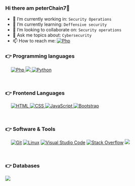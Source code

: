 ### Hi there  am peterChain7👋

<!--
**peterchain7/peterchain7** is a ✨ _special_ ✨ repository because its `README.md` (this file) appears on your GitHub profile.
-->

- 🔭 I’m currently working in:  `Security Operations`
- 🌱 I’m currently learning: `Deffensive security`
- 👯 I’m looking to collaborate on: `Security operations`
- 💬 Ask me topics about: `Cybersecurity `
- 📫 How to reach me: <a href="https://twitter.com/peterChain7" target="_blank"> 
    <img alt="Php" src=" https://img.shields.io/badge/TWITTER-%23007396.svg?logo=TWITTER&logoColor=blue">
  </a>
<!-- - 😄 Pronouns: ... -->
<!-- - ⚡ Fun fact: Learning
 -->

### 👉 Programming languages 

<p align="left"> 
  &emsp; 
 
  <a href="https://www.java.com" target="_blank"> 
    <img alt="Php" src="https://img.shields.io/badge/php-%23007396.svg?logo=php&logoColor=blue">
  </a>
  
 <a href="https://www.gnu.org/software/bash/" target="_blank">
  <img src="https://img.shields.io/badge/Bash-681c64.svg?logo=gnubash&logoColor=orange"/>
  </a>

   <a href="https://www.python.org" target="_blank">
    <img alt="Python" src="https://img.shields.io/badge/Python%20-%2314354C.svg?logo=python&logoColor=blue">
  </a>
</p>

<br>

### 👉 Frontend Languages 
<p align="left"> 
  &emsp; 
  <a href="https://www.w3.org/html/" target="_blank"> 
   <img alt="HTML" src="https://img.shields.io/badge/HTML5%20-%23E34F26.svg?logo=html5&logoColor=white">
  </a>   
  
  <a href="https://www.w3schools.com/css/" target="_blank">
    <img alt="CSS" src="https://img.shields.io/badge/CSS%20-%231572B6.svg?logo=css3&logoColor=white">
  </a> 

   <a href="https://developer.mozilla.org/en-US/docs/Web/JavaScript" target="_blank"> 
     <img alt="JavaScript" src="https://img.shields.io/badge/JavaScript%20-%23F7DF1E.svg?logo=javascript&logoColor=black">
   </a>

  <a href="https://getbootstrap.com" target="_blank"> 
    <img alt="Bootstrap" src="https://img.shields.io/badge/Bootstrap-%23563D7C.svg?style=flat&logo=bootstrap&logoColor=white"/>
  </a>
</p>
<br>

### 👉 Software & Tools
<p>
  &emsp;
    <a href="#"><img alt="Git" src="https://img.shields.io/badge/Git%20-%23F05033.svg?logo=git&logoColor=white"></a>
    <a href="#"><img alt="Linux" src="https://img.shields.io/badge/Linux-FCC624?style=flat&logo=linux&logoColor=black"></a>
    <a href="#"><img alt="Visual Studio Code" src="https://img.shields.io/badge/Visual%20Studio%20Code-0078d7.svg?logo=visual-studio-code&logoColor=white"></a>
    <a href="#"><img alt="Stack Overflow" src="https://img.shields.io/badge/-Stack%20Overflow-FE7A16?logo=stack-overflow&logoColor=white"></a>
    <a href="https://en.wikipedia.org/wiki/Computer_security" target="_blank">
    <img src="https://img.shields.io/badge/security-tools-%23007396.svg?logo=security%20tools&logoColor=orange">
    </a>
</p>
<br>

### 👉 Databases 
<p align="left">

<a href="https://www.mysql.com/" target="_blank">
<img src="https://img.shields.io/badge/MYSQL-%23007396.svg?logo=MYSQL&logoColor=red">
</a>